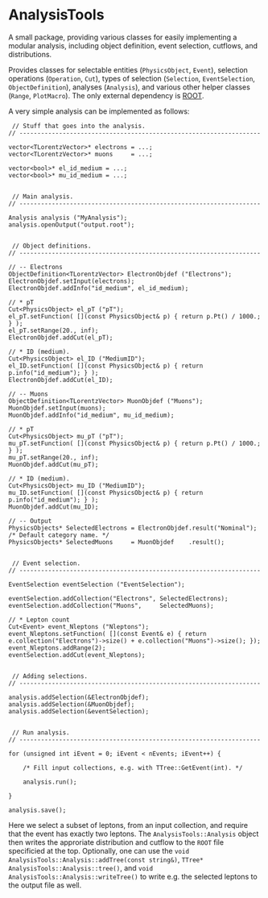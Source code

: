 # AnalysisTools

A small package, providing various classes for easily implementing a modular analysis, including object definition, event selection, cutflows, and distributions.

Provides classes for selectable entities (`PhysicsObject`, `Event`), selection operations (`Operation`, `Cut`), types of selection (`Selection`, `EventSelection`, `ObjectDefinition`), analyses (`Analysis`), and various other helper classes (`Range`, `PlotMacro`). The only external dependency is [ROOT](https://root.cern.ch/).

A very simple analysis can be implemented as follows:

```
 // Stuff that goes into the analysis.
// -------------------------------------------------------------------

vector<TLorentzVector>* electrons = ...;
vector<TLorentzVector>* muons     = ...;

vector<bool>* el_id_medium = ...;
vector<bool>* mu_id_medium = ...;


 // Main analysis.
// -------------------------------------------------------------------

Analysis analysis ("MyAnalysis");
analysis.openOutput("output.root");


 // Object definitions.
// -------------------------------------------------------------------

// -- Electrons
ObjectDefinition<TLorentzVector> ElectronObjdef ("Electrons");
ElectronObjdef.setInput(electrons);
ElectronObjdef.addInfo("id_medium", el_id_medium);

// * pT
Cut<PhysicsObject> el_pT ("pT");
el_pT.setFunction( [](const PhysicsObject& p) { return p.Pt() / 1000.; } );
el_pT.setRange(20., inf);
ElectronObjdef.addCut(el_pT);

// * ID (medium).
Cut<PhysicsObject> el_ID ("MediumID");
el_ID.setFunction( [](const PhysicsObject& p) { return p.info("id_medium"); } );
ElectronObjdef.addCut(el_ID);

// -- Muons
ObjectDefinition<TLorentzVector> MuonObjdef ("Muons");
MuonObjdef.setInput(muons);
MuonObjdef.addInfo("id_medium", mu_id_medium);

// * pT
Cut<PhysicsObject> mu_pT ("pT");
mu_pT.setFunction( [](const PhysicsObject& p) { return p.Pt() / 1000.; } );
mu_pT.setRange(20., inf);
MuonObjdef.addCut(mu_pT);

// * ID (medium).
Cut<PhysicsObject> mu_ID ("MediumID");
mu_ID.setFunction( [](const PhysicsObject& p) { return p.info("id_medium"); } );
MuonObjdef.addCut(mu_ID);

// -- Output
PhysicsObjects* SelectedElectrons = ElectronObjdef.result("Nominal"); /* Default category name. */
PhysicsObjects* SelectedMuons     = MuonObjdef    .result();


 // Event selection.
// -------------------------------------------------------------------

EventSelection eventSelection ("EventSelection");

eventSelection.addCollection("Electrons", SelectedElectrons);
eventSelection.addCollection("Muons",     SelectedMuons);

// * Lepton count
Cut<Event> event_Nleptons ("Nleptons");
event_Nleptons.setFunction( [](const Event& e) { return e.collection("Electrons")->size() + e.collection("Muons")->size(); });
event_Nleptons.addRange(2);
eventSelection.addCut(event_Nleptons);


 // Adding selections.
// -------------------------------------------------------------------

analysis.addSelection(&ElectronObjdef);
analysis.addSelection(&MuonObjdef);
analysis.addSelection(&eventSelection);


 // Run analysis.
// -------------------------------------------------------------------

for (unsigned int iEvent = 0; iEvent < nEvents; iEvent++) {

    /* Fill input collections, e.g. with TTree::GetEvent(int). */

    analysis.run();

}

analysis.save();

```

Here we select a subset of leptons, from an input collection, and require that the event has exactly two leptons. The `AnalysisTools::Analysis` object then writes the approriate distribution and cutflow to the `ROOT` file specificied at the top. Optionally, one can use the `void AnalysisTools::Analysis::addTree(const string&)`, `TTree* AnalysisTools::Analysis::tree()`, and `void AnalysisTools::Analysis::writeTree()` to write e.g. the selected leptons to the output file as well.